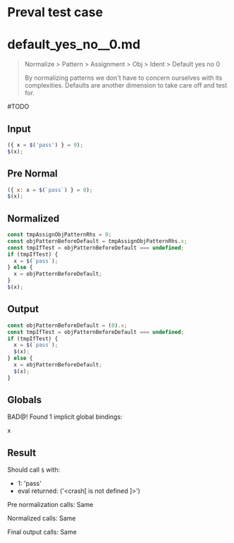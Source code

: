 # Preval test case

# default_yes_no__0.md

> Normalize > Pattern > Assignment > Obj > Ident > Default yes no  0
>
> By normalizing patterns we don't have to concern ourselves with its complexities. Defaults are another dimension to take care off and test for.

#TODO

## Input

`````js filename=intro
({ x = $('pass') } = 0);
$(x);
`````

## Pre Normal

`````js filename=intro
({ x: x = $(`pass`) } = 0);
$(x);
`````

## Normalized

`````js filename=intro
const tmpAssignObjPatternRhs = 0;
const objPatternBeforeDefault = tmpAssignObjPatternRhs.x;
const tmpIfTest = objPatternBeforeDefault === undefined;
if (tmpIfTest) {
  x = $(`pass`);
} else {
  x = objPatternBeforeDefault;
}
$(x);
`````

## Output

`````js filename=intro
const objPatternBeforeDefault = (0).x;
const tmpIfTest = objPatternBeforeDefault === undefined;
if (tmpIfTest) {
  x = $(`pass`);
  $(x);
} else {
  x = objPatternBeforeDefault;
  $(x);
}
`````

## Globals

BAD@! Found 1 implicit global bindings:

x

## Result

Should call `$` with:
 - 1: 'pass'
 - eval returned: ('<crash[ <ref> is not defined ]>')

Pre normalization calls: Same

Normalized calls: Same

Final output calls: Same
